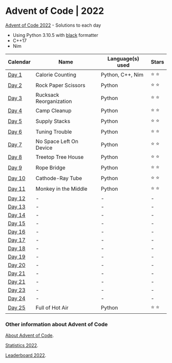 # Advent of Code | 2022

[Advent of Code 2022](https://adventofcode.com/2022) - Solutions to each day

- Using Python 3.10.5 with [black](https://github.com/psf/black) formatter
- C++17
- Nim

| Calendar                                       | Name                   | Language(s) used | Stars         |
| ---------------------------------------------- | ---------------------- | ---------------- | ------------- |
| [Day 1](https://adventofcode.com/2022/day/1)   | Calorie Counting       | Python, C++, Nim | :star: :star: |
| [Day 2](https://adventofcode.com/2022/day/2)   | Rock Paper Scissors    | Python           | :star: :star: |
| [Day 3](https://adventofcode.com/2022/day/3)   | Rucksack Reorganization | Python           | :star: :star: |
| [Day 4](https://adventofcode.com/2022/day/4)   | Camp Cleanup           | Python           | :star: :star: |
| [Day 5](https://adventofcode.com/2022/day/5)   | Supply Stacks          | Python           | :star: :star: |
| [Day 6](https://adventofcode.com/2022/day/6)   | Tuning Trouble         | Python           | :star: :star: |
| [Day 7](https://adventofcode.com/2022/day/7)   | No Space Left On Device | Python           | :star: :star: |
| [Day 8](https://adventofcode.com/2022/day/8)   | Treetop Tree House     | Python           | :star: :star: |
| [Day 9](https://adventofcode.com/2022/day/9)   | Rope Bridge            | Python           | :star: :star: |
| [Day 10](https://adventofcode.com/2022/day/10) | Cathode-Ray Tube       | Python           | :star: :star: |
| [Day 11](https://adventofcode.com/2022/day/11) | Monkey in the Middle   | Python           | :star: :star: |
| [Day 12](https://adventofcode.com/2022/day/12) | -                      | -                | -             |
| [Day 13](https://adventofcode.com/2022/day/13) | -                      | -                | -             |
| [Day 14](https://adventofcode.com/2022/day/14) | -                      | -                | -             |
| [Day 15](https://adventofcode.com/2022/day/15) | -                      | -                | -             |
| [Day 16](https://adventofcode.com/2022/day/16) | -                      | -                | -             |
| [Day 17](https://adventofcode.com/2022/day/17) | -                      | -                | -             |
| [Day 18](https://adventofcode.com/2022/day/18) | -                      | -                | -             |
| [Day 19](https://adventofcode.com/2022/day/19) | -                      | -                | -             |
| [Day 20](https://adventofcode.com/2022/day/20) | -                      | -                | -             |
| [Day 21](https://adventofcode.com/2022/day/21) | -                      | -                | -             |
| [Day 21](https://adventofcode.com/2022/day/22) | -                      | -                | -             |
| [Day 23](https://adventofcode.com/2022/day/23) | -                      | -                | -             |
| [Day 24](https://adventofcode.com/2022/day/24) | -                      | -                | -             |
| [Day 25](https://adventofcode.com/2022/day/25) | Full of Hot Air                       | Python           | :star: :star: |

### Other information about **Advent of Code**

[About Advent of Code](https://adventofcode.com/2022/about).

[Statistics 2022](https://adventofcode.com/2022/stats).

[Leaderboard 2022](https://adventofcode.com/2022/leaderboard).
